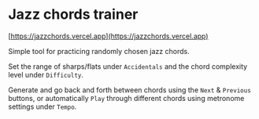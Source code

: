 # Jazz chords trainer

[https://jazzchords.vercel.app](https://jazzchords.vercel.app)

Simple tool for practicing randomly chosen jazz chords.

Set the range of sharps/flats under `Accidentals` and the chord complexity level under `Difficulty`.

Generate and go back and forth between chords using the `Next` & `Previous` buttons, or automatically `Play` through different chords using metronome settings under `Tempo`.
